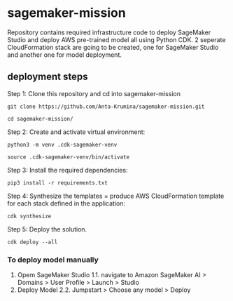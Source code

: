 # sagemaker-mission
Repository contains required infrastructure code to deploy SageMaker Studio and deploy AWS pre-trained model all using Python CDK. 2 seperate CloudFormation stack are going to be created, one for SageMaker Studio and another one for model deployment.

## deployment steps
Step 1: Clone this repository and cd into sagemaker-mission

`git clone https://github.com/Anta-Krumina/sagemaker-mission.git`  <br>

`cd sagemaker-mission/`

Step 2: Create and activate virtual environment:

`python3 -m venv .cdk-sagemaker-venv` <br>

`source .cdk-sagemaker-venv/bin/activate`


Step 3: Install the required dependencies:

`pip3 install -r requirements.txt`

Step 4: Synthesize the templates =  produce AWS CloudFormation template for each stack defined in the application:

`cdk synthesize`

Step 5: Deploy the solution.

`cdk deploy --all`

### To deploy model manually
1. Opem SageMaker Studio
1.1. navigate to Amazon SageMaker AI > Domains > User Profile > Launch > Studio
2. Deploy Model
2.2. Jumpstart > Choose any model > Deploy
